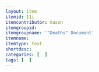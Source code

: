 ```yaml
---
layout: item
itemid: 11i
itemcontributor: mason
itemgroupid: 
itemgroupname: '"Deaths" Document'
itemname: 
itemtype: text
shortdesc: 
categories: [  ]
tags: [  ]
---
```







